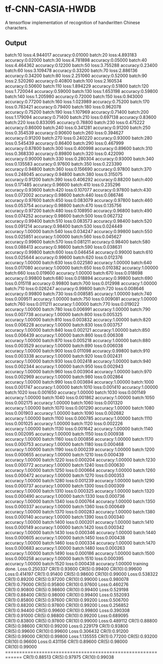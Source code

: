 # tf-CNN-CASIA-HWDB

A tensorflow implementation of recognition of handwritten Chinese characters.

## Output
batch:10	loss:4.944017	accuracy:0.01000
batch:20	loss:4.893183	accuracy:0.02000
batch:30	loss:4.781898	accuracy:0.05000
batch:40	loss:4.464362	accuracy:0.12200
batch:50	loss:3.755288	accuracy:0.23400
batch:60	loss:3.109478	accuracy:0.33200
batch:70	loss:2.886136	accuracy:0.34200
batch:80	loss:2.251060	accuracy:0.52000
batch:90	loss:2.520260	accuracy:0.40800
batch:100	loss:2.160534	accuracy:0.50600
batch:110	loss:1.894229	accuracy:0.51800
batch:120	loss:1.720044	accuracy:0.59000
batch:130	loss:1.653198	accuracy:0.59800
batch:140	loss:1.205980	accuracy:0.72000
batch:150	loss:0.943000	accuracy:0.77200
batch:160	loss:1.023989	accuracy:0.75200
batch:170	loss:0.783421	accuracy:0.79400
batch:180	loss:0.962078	accuracy:0.75200
batch:190	loss:1.107969	accuracy:0.71400
batch:200	loss:1.179094	accuracy:0.71400
batch:210	loss:0.697138	accuracy:0.83600
batch:220	loss:0.833095	accuracy:0.78800
batch:230	loss:0.475222	accuracy:0.86000
batch:240	loss:0.341281	accuracy:0.91200
batch:250	loss:0.354539	accuracy:0.90600
batch:260	loss:0.394627	accuracy:0.91200
batch:270	loss:0.240220	accuracy:0.93000
batch:280	loss:0.545439	accuracy:0.86400
batch:290	loss:0.467999	accuracy:0.87800
batch:300	loss:0.400998	accuracy:0.89600
batch:310	loss:0.368330	accuracy:0.89800
batch:320	loss:0.422090	accuracy:0.90000
batch:330	loss:0.280304	accuracy:0.93000
batch:340	loss:0.135583	accuracy:0.97600
batch:350	loss:0.223390	accuracy:0.94800
batch:360	loss:0.156690	accuracy:0.97800
batch:370	loss:0.248045	accuracy:0.94800
batch:380	loss:0.315075	accuracy:0.91200
batch:390	loss:0.406292	accuracy:0.88200
batch:400	loss:0.171485	accuracy:0.96600
batch:410	loss:0.235296	accuracy:0.93600
batch:420	loss:0.107077	accuracy:0.97800
batch:430	loss:0.072002	accuracy:0.98600
batch:440	loss:0.086746	accuracy:0.97600
batch:450	loss:0.083079	accuracy:0.97800
batch:460	loss:0.053754	accuracy:0.98800
batch:470	loss:0.135756	accuracy:0.97200
batch:480	loss:0.108950	accuracy:0.96800
batch:490	loss:0.074252	accuracy:0.98600
batch:500	loss:0.062732	accuracy:0.99400
batch:510	loss:0.083573	accuracy:0.98400
batch:520	loss:0.091214	accuracy:0.98400
batch:530	loss:0.024449	accuracy:1.00000
batch:540	loss:0.034247	accuracy:0.99800
batch:550	loss:0.025851	accuracy:1.00000
batch:560	loss:0.045627	accuracy:0.99600
batch:570	loss:0.081211	accuracy:0.98400
batch:580	loss:0.088413	accuracy:0.98600
batch:590	loss:0.038631	accuracy:0.99800
batch:600	loss:0.046454	accuracy:0.99000
batch:610	loss:0.025644	accuracy:0.99600
batch:620	loss:0.012376	accuracy:1.00000
batch:630	loss:0.022580	accuracy:1.00000
batch:640	loss:0.017080	accuracy:1.00000
batch:650	loss:0.010382	accuracy:1.00000
batch:660	loss:0.019600	accuracy:1.00000
batch:670	loss:0.018698	accuracy:0.99800
batch:680	loss:0.018894	accuracy:0.99800
batch:690	loss:0.015118	accuracy:0.99800
batch:700	loss:0.012998	accuracy:1.00000
batch:710	loss:0.026247	accuracy:0.99800
batch:720	loss:0.008646	accuracy:0.99800
batch:730	loss:0.008585	accuracy:1.00000
batch:740	loss:0.009511	accuracy:1.00000
batch:750	loss:0.009081	accuracy:1.00000
batch:760	loss:0.011211	accuracy:1.00000
batch:770	loss:0.019022	accuracy:1.00000
batch:780	loss:0.006991	accuracy:1.00000
batch:790	loss:0.007738	accuracy:1.00000
batch:800	loss:0.005325	accuracy:1.00000
batch:810	loss:0.003832	accuracy:1.00000
batch:820	loss:0.006228	accuracy:1.00000
batch:830	loss:0.003757	accuracy:1.00000
batch:840	loss:0.002121	accuracy:1.00000
batch:850	loss:0.006439	accuracy:1.00000
batch:860	loss:0.006308	accuracy:1.00000
batch:870	loss:0.005218	accuracy:1.00000
batch:880	loss:0.003529	accuracy:1.00000
batch:890	loss:0.006038	accuracy:1.00000
batch:900	loss:0.011098	accuracy:0.99800
batch:910	loss:0.003338	accuracy:1.00000
batch:920	loss:0.002431	accuracy:1.00000
batch:930	loss:0.002418	accuracy:1.00000
batch:940	loss:0.002344	accuracy:1.00000
batch:950	loss:0.002943	accuracy:1.00000
batch:960	loss:0.003904	accuracy:1.00000
batch:970	loss:0.002969	accuracy:1.00000
batch:980	loss:0.002864	accuracy:1.00000
batch:990	loss:0.003694	accuracy:1.00000
batch:1000	loss:0.001747	accuracy:1.00000
batch:1010	loss:0.001410	accuracy:1.00000
batch:1020	loss:0.001650	accuracy:1.00000
batch:1030	loss:0.001149	accuracy:1.00000
batch:1040	loss:0.001862	accuracy:1.00000
batch:1050	loss:0.002175	accuracy:1.00000
batch:1060	loss:0.001320	accuracy:1.00000
batch:1070	loss:0.001290	accuracy:1.00000
batch:1080	loss:0.001903	accuracy:1.00000
batch:1090	loss:0.002682	accuracy:1.00000
batch:1100	loss:0.000785	accuracy:1.00000
batch:1110	loss:0.001025	accuracy:1.00000
batch:1120	loss:0.002226	accuracy:1.00000
batch:1130	loss:0.001642	accuracy:1.00000
batch:1140	loss:0.002095	accuracy:1.00000
batch:1150	loss:0.000938	accuracy:1.00000
batch:1160	loss:0.000856	accuracy:1.00000
batch:1170	loss:0.000753	accuracy:1.00000
batch:1180	loss:0.000468	accuracy:1.00000
batch:1190	loss:0.000239	accuracy:1.00000
batch:1200	loss:0.000655	accuracy:1.00000
batch:1210	loss:0.000439	accuracy:1.00000
batch:1220	loss:0.000204	accuracy:1.00000
batch:1230	loss:0.000772	accuracy:1.00000
batch:1240	loss:0.000630	accuracy:1.00000
batch:1250	loss:0.000664	accuracy:1.00000
batch:1260	loss:0.000472	accuracy:1.00000
batch:1270	loss:0.000353	accuracy:1.00000
batch:1280	loss:0.001239	accuracy:1.00000
batch:1290	loss:0.000737	accuracy:1.00000
batch:1300	loss:0.000309	accuracy:1.00000
batch:1310	loss:0.000325	accuracy:1.00000
batch:1320	loss:0.000490	accuracy:1.00000
batch:1330	loss:0.000736	accuracy:1.00000
batch:1340	loss:0.000764	accuracy:1.00000
batch:1350	loss:0.000337	accuracy:1.00000
batch:1360	loss:0.000649	accuracy:1.00000
batch:1370	loss:0.000283	accuracy:1.00000
batch:1380	loss:0.000140	accuracy:1.00000
batch:1390	loss:0.000340	accuracy:1.00000
batch:1400	loss:0.000201	accuracy:1.00000
batch:1410	loss:0.000149	accuracy:1.00000
batch:1420	loss:0.000342	accuracy:1.00000
batch:1430	loss:0.000346	accuracy:1.00000
batch:1440	loss:0.000605	accuracy:1.00000
batch:1450	loss:0.000438	accuracy:1.00000
batch:1460	loss:0.000334	accuracy:1.00000
batch:1470	loss:0.000683	accuracy:1.00000
batch:1480	loss:0.000263	accuracy:1.00000
batch:1490	loss:0.000186	accuracy:1.00000
batch:1500	loss:0.000258	accuracy:1.00000
batch:1510	loss:0.000395	accuracy:1.00000
batch:1520	loss:0.000438	accuracy:1.00000
training done.
Loss:0.250337	CR(1):0.93600	CR(5):0.99400	CR(10):0.99600
Loss:0.414197	CR(1):0.91400	CR(5):0.98600	CR(10):0.99000
Loss:0.538322	CR(1):0.89200	CR(5):0.97200	CR(10):0.99000
Loss:0.980078	CR(1):0.79000	CR(5):0.95800	CR(10):0.97600
Loss:0.460276	CR(1):0.90800	CR(5):0.98600	CR(10):0.99400
Loss:0.529198	CR(1):0.88400	CR(5):0.98000	CR(10):0.99400
Loss:0.552093	CR(1):0.85800	CR(5):0.97600	CR(10):0.99200
Loss:0.506700	CR(1):0.88200	CR(5):0.97800	CR(10):0.99200
Loss:0.256852	CR(1):0.94400	CR(5):0.99600	CR(10):0.99800
Loss:0.390308	CR(1):0.91000	CR(5):0.98800	CR(10):0.99200
Loss:0.689095	CR(1):0.83800	CR(5):0.97800	CR(10):0.99000
Loss:0.489112	CR(1):0.88800	CR(5):0.98600	CR(10):0.99200
Loss:0.229179	CR(1):0.93800	CR(5):0.99600	CR(10):0.99600
Loss:0.306432	CR(1):0.91200	CR(5):0.99000	CR(10):0.99800
Loss:1.135555	CR(1):0.77200	CR(5):0.93200	CR(10):0.96600
Loss:0.431156	CR(1):0.89600	CR(5):0.98000	CR(10):0.99000
\=\=\=\=\=\=\=\=\=\=\=\=\=\=\=\=\=\=\=\=\=\=\=\=\=\=\=\=\=\=\=\=\=\=\=\=\=\=\=\=\=\=\=\=\=\=\=\=\=\=\=\=\=\=\=\=\=\=\=\=
CR(1):0.88513	CR(5):0.97975	CR(10):0.99038
